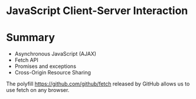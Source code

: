 
# JavaScript Client-Server Interaction


# Summary

- Asynchronous JavaScript (AJAX)
- Fetch API
- Promises and exceptions
- Cross-Origin Resource Sharing

The polyfill https://github.com/github/fetch released by GitHub allows us to use fetch on any browser.
